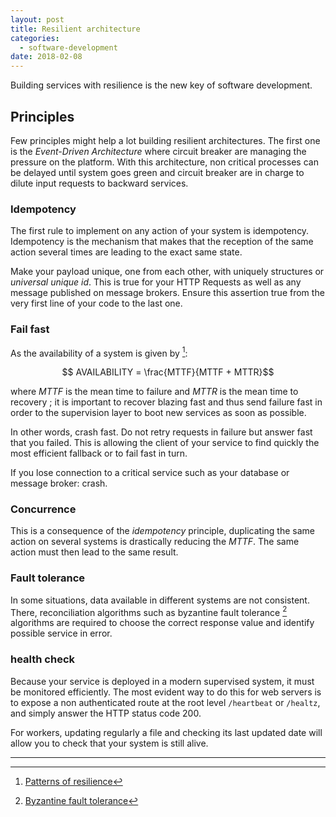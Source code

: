 ```yaml
---
layout: post
title: Resilient architecture
categories:
  - software-development
date: 2018-02-08
---
```


Building services with resilience is the new key of software development.

## Principles

Few principles might help a lot building resilient architectures. The first one is the *Event-Driven Architecture* where circuit breaker are managing the pressure on the platform. With this architecture, non critical processes can be delayed until system goes green and circuit breaker are in charge to dilute input requests to backward services.

### Idempotency

The first rule to implement on any action of your system is idempotency. Idempotency is the mechanism that makes that the reception of the same action several times are leading to the exact same state.

Make your payload unique, one from each other, with uniquely structures or *universal unique id*. This is true for your HTTP Requests as well as any message published on message brokers. Ensure this assertion true from the very first line of your code to the last one.

### Fail fast

As the availability of a system is given by [^1]:

$$ AVAILABILITY = \frac{MTTF}{MTTF + MTTR}$$

where $MTTF$ is the mean time to failure and $MTTR$ is the mean time to recovery ; it is important to recover blazing fast and thus send failure fast in order to the supervision layer to boot new services as soon as possible.

In other words, crash fast. Do not retry requests in failure but answer fast that you failed. This is allowing the client of your service to find quickly the most efficient fallback or to fail fast in turn.

If you lose connection to a critical service such as your database or message broker: crash.

### Concurrence

This is a consequence of the *idempotency* principle, duplicating the same action on several systems is drastically reducing the $MTTF$. The same action must then lead to the same result.

### Fault tolerance

In some situations, data available in different systems are not consistent. There, reconciliation algorithms such as byzantine fault tolerance [^2] algorithms are required to choose the correct response value and identify possible service in error.

### health check

Because your service is deployed in a modern supervised system, it must be monitored efficiently. The most evident way to do this for web servers is to expose a non authenticated route at the root level `/heartbeat` or `/healtz`, and simply answer the HTTP status code 200.

For workers, updating regularly a file and checking its last updated date will allow you to check that your system is still alive.

---

[^1]: [Patterns of resilience](https://www.slideshare.net/ufried/patterns-of-resilience)
[^2]: [Byzantine fault tolerance](https://en.wikipedia.org/wiki/Byzantine_fault_tolerance)
